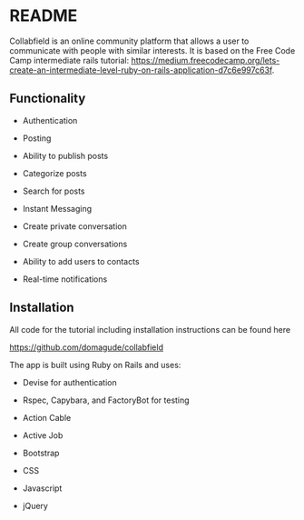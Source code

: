 # README

Collabfield is an online community platform that allows a user to communicate with people with similar interests. It is based on the Free Code Camp intermediate rails tutorial: https://medium.freecodecamp.org/lets-create-an-intermediate-level-ruby-on-rails-application-d7c6e997c63f.

## Functionality

* Authentication

* Posting

- Ability to publish posts

- Categorize posts

- Search for posts

* Instant Messaging

- Create private conversation

- Create group conversations

- Ability to add users to contacts

- Real-time notifications

## Installation

All code for the tutorial including installation instructions can be found here

https://github.com/domagude/collabfield

The app is built using Ruby on Rails and uses:

* Devise for authentication

* Rspec, Capybara, and FactoryBot for testing

* Action Cable

* Active Job

* Bootstrap

* CSS

* Javascript

* jQuery
